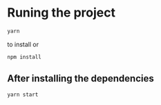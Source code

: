 # Runing the project
```js
yarn
``` 
to install or 
```js
npm install
```

## After installing the dependencies

```js
yarn start
```
